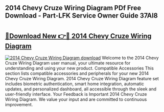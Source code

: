 ## 2014 Chevy Cruze Wiring Diagram PDf Free Download - Part-LFK Service Owner Guide 37Al8

# <h2><a href="http://dfrpyjg.blite.top/?on=2014+Chevy+Cruze+Wiring+Diagram">🔗Download New 👉🔴 2014 Chevy Cruze Wiring Diagram</a></h2>

[![2014 Chevy Cruze Wiring Diagram download](https://i.imgur.com/lujVjoI.png)](http://dfrpyjg.blite.top/?on=2014+Chevy+Cruze+Wiring+Diagram)
Welcome to the 2014 Chevy Cruze Wiring Diagram user manual, your ultimate resource for understanding and using your new product. Compatible Accessories This section lists compatible accessories and peripherals for your new 2014 Chevy Cruze Wiring Diagram. 2014 Chevy Cruze Wiring Diagram feature set includes biometric authentication, smart home integration, automatic updates, and personalized dashboard, all accessible through the sleek and user-friendly interface. Your Feedback is Important 2014 Chevy Cruze Wiring Diagram. We value your input and are committed to continuous improvement.
